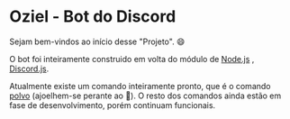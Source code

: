 # Oziel - Bot do Discord

Sejam bem-vindos ao início desse "Projeto". :smile:

O bot foi inteiramente construido em volta do módulo de [Node.js](https://nodejs.org/en/)
, [Discord.js](https://discord.js.org/#/docs/main/stable/general/welcome).

Atualmente existe um comando inteiramente pronto, que é o comando [polvo](commands/polvo.js) (ajoelhem-se perante ao :octopus:). O resto dos comandos ainda estão em fase de desenvolvimento, porém continuam funcionais.
